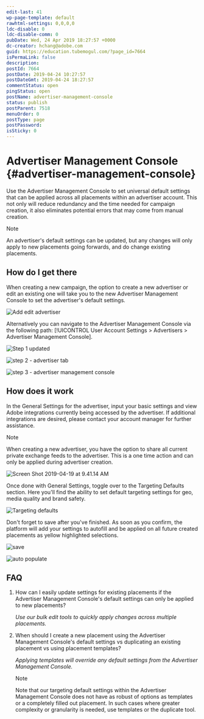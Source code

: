 ```yaml
---
edit-last: 41
wp-page-template: default
rawhtml-settings: 0,0,0,0
ldc-disable: 0
ldc-disable-comm: 0
pubDate: Wed, 24 Apr 2019 18:27:57 +0000
dc-creator: hchang@adobe.com
guid: https://education.tubemogul.com/?page_id=7664
isPermaLink: false
description: 
postId: 7664
postDate: 2019-04-24 10:27:57
postDateGmt: 2019-04-24 18:27:57
commentStatus: open
pingStatus: open
postName: advertiser-management-console
status: publish
postParent: 7518
menuOrder: 0
postType: page
postPassword: 
isSticky: 0
---
```


# Advertiser Management Console {#advertiser-management-console}

Use the Advertiser Management Console to set universal default settings that can be applied across all placements within an advertiser account. This not only will reduce redundancy and the time needed for campaign creation, it also eliminates potential errors that may come from manual creation. 

>[!NOTE]
>An advertiser's default settings can be updated, but any changes will only apply to new placements going forwards, and do change existing placements.

## How do I get there

When creating a new campaign, the option to create a new advertiser or edit an existing one will take you to the new Advertiser Management Console to set the advertiser's default settings.

![Add edit advertiser](assets/add-edit-advertiser-1024x464.png)

Alternatively you can navigate to the Advertiser Management Console via the following path: [!UICONTROL User Account Settings > Advertisers > Advertiser Management Console].

![Step 1 updated](assets/step-1-updated.png)

![step 2 - advertiser tab](assets/step-2-advertiser-tab.png)

![step 3 - advertiser management console](assets/step-3-advertiser-management-console-1024x636.png)

## How does it work

In the General Settings for the advertiser, input your basic settings and view Adobe integrations currently being accessed by the advertiser. If additional integrations are desired, please contact your account manager for further assistance.

>[!NOTE]
>When creating a new advertiser, you have the option to share all current private exchange feeds to the advertiser. This is a one time action and can only be applied during advertiser creation.

![Screen Shot 2019-04-19 at 9.41.14 AM](assets/screen-shot-2019-04-19-at-9.41.14-am-1024x501.png)

Once done with General Settings, toggle over to the Targeting Defaults section. Here you'll find the ability to set default targeting settings for geo, media quality and brand safety.

![Targeting defaults](assets/targeting-defaults-1024x623.png)

Don't forget to save after you've finished. As soon as you confirm, the platform will add your settings to autofill and be applied on all future created placements as yellow highlighted selections.

![save](assets/save-1024x484.png)

![auto populate](assets/auto-populate-1024x759.png)

## FAQ

1. How can I easily update settings for existing placements if the Advertiser Management Console's default settings can only be applied to new placements?

   *Use our bulk edit tools to quickly apply changes across multiple placements.*

1. When should I create a new placement using the Advertiser Management Console's default settings vs duplicating an existing placement vs using placement templates?

   *Applying templates will override any default settings from the Advertiser Management Console.* 
   
   >[!NOTE]
   >Note that our targeting default settings within the Advertiser Management Console does not have as robust of options as templates or a completely filled out placement. 
   >In such cases where greater complexity or granularity is needed, use templates or the duplicate tool.

